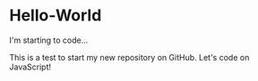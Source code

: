 # Hello-World
I'm starting to code...

This is a test to start my new repository on GitHub.
Let's code on JavaScript!

